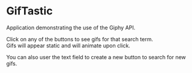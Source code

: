 # GifTastic

Application demonstrating the use of the Giphy API.

Click on any of the buttons to see gifs for that search term.  
Gifs will appear static and will animate upon click.

You can also user the text field to create a new button to search for new gifs.